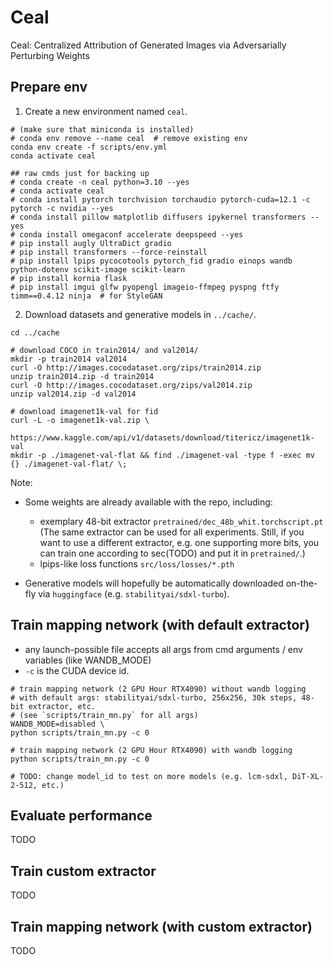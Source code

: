 # Ceal

Ceal: Centralized Attribution of Generated Images via Adversarially Perturbing Weights

## Prepare env

1. Create a new environment named `ceal`.

```shell
# (make sure that miniconda is installed)
# conda env remove --name ceal  # remove existing env
conda env create -f scripts/env.yml
conda activate ceal

## raw cmds just for backing up
# conda create -n ceal python=3.10 --yes
# conda activate ceal
# conda install pytorch torchvision torchaudio pytorch-cuda=12.1 -c pytorch -c nvidia --yes
# conda install pillow matplotlib diffusers ipykernel transformers --yes
# conda install omegaconf accelerate deepspeed --yes
# pip install augly UltraDict gradio
# pip install transformers --force-reinstall
# pip install lpips pycocotools pytorch_fid gradio einops wandb python-dotenv scikit-image scikit-learn 
# pip install kornia flask
# pip install imgui glfw pyopengl imageio-ffmpeg pyspng ftfy timm==0.4.12 ninja  # for StyleGAN
```


2. Download datasets and generative models in `../cache/`.

```shell
cd ../cache

# download COCO in train2014/ and val2014/
mkdir -p train2014 val2014
curl -O http://images.cocodataset.org/zips/train2014.zip
unzip train2014.zip -d train2014
curl -O http://images.cocodataset.org/zips/val2014.zip
unzip val2014.zip -d val2014

# download imagenet1k-val for fid
curl -L -o imagenet1k-val.zip \
    https://www.kaggle.com/api/v1/datasets/download/titericz/imagenet1k-val
mkdir -p ./imagenet-val-flat && find ./imagenet-val -type f -exec mv {} ./imagenet-val-flat/ \;
```


Note:
- Some weights are already available with the repo, including:
    - exemplary 48-bit extractor `pretrained/dec_48b_whit.torchscript.pt`
    (The same extractor can be used for all experiments. Still, if you want to use a different extractor, e.g. one supporting more bits, you can train one according to sec(TODO) and put it in `pretrained/`.)
    - lpips-like loss functions `src/loss/losses/*.pth`

- Generative models will hopefully be automatically downloaded on-the-fly via `huggingface` (e.g. `stabilityai/sdxl-turbo`).



## Train mapping network (with default extractor)

- any launch-possible file accepts all args from cmd arguments / env variables (like WANDB_MODE)
- `-c` is the CUDA device id.

```shell
# train mapping network (2 GPU Hour RTX4090) without wandb logging
# with default args: stabilityai/sdxl-turbo, 256x256, 30k steps, 48-bit extractor, etc.
# (see `scripts/train_mn.py` for all args)
WANDB_MODE=disabled \
python scripts/train_mn.py -c 0

# train mapping network (2 GPU Hour RTX4090) with wandb logging
python scripts/train_mn.py -c 0

# TODO: change model_id to test on more models (e.g. lcm-sdxl, DiT-XL-2-512, etc.)
```

## Evaluate performance
TODO
## Train custom extractor
TODO
## Train mapping network (with custom extractor)
TODO